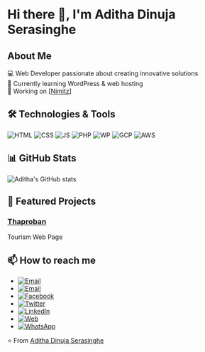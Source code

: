 # Hi there 👋, I'm Aditha Dinuja Serasinghe

## About Me
💻 Web Developer passionate about creating innovative solutions  
🌱 Currently learning WordPress & web hosting  
🔭 Working on [[Nimitz](https://nimitz.lk/)]    

## 🛠️ Technologies & Tools
![HTML](https://img.shields.io/badge/Code-HTML5-informational?style=flat&logo=html5&logoColor=white&color=E34F26)
![CSS](https://img.shields.io/badge/Code-CSS3-informational?style=flat&logo=css3&logoColor=white&color=1572B6)
![JS](https://img.shields.io/badge/Code-JavaScript-informational?style=flat&logo=javascript&logoColor=white&color=F7DF1E)
![PHP](https://img.shields.io/badge/PHP-777BB4?style=flat&logo=php&logoColor=white)
![WP](https://img.shields.io/badge/WordPress-21759B?style=flat&logo=wordpress&logoColor=white)
![GCP](https://img.shields.io/badge/Cloud-GCP-4285F4?style=flat&logo=google-cloud&logoColor=white)
![AWS](https://img.shields.io/badge/AWS-Cloud%20Computing-FF9900?style=flat&logo=amazonaws&logoColor=white)



## 📊 GitHub Stats
![Aditha's GitHub stats](https://github-readme-stats.vercel.app/api?username=adserasinghe&show_icons=true&theme=radical)  

## 🌟 Featured Projects
### [Thaproban](https://adserasinghe.github.io/thaproban.github.io)  
Tourism Web Page  
  

## 📫 How to reach me
- [![Email](https://img.shields.io/badge/Email-Contact%20Me-D14836?style=flat&logo=gmail&logoColor=white)](mailto:svadithadinujaserasinghe@gmail.com)
- [![Email](https://img.shields.io/badge/Email-Contact%20Me-D14836?style=flat&logo=gmail&logoColor=white)](mailto:svadithadinuja@outlook.com) 
- [![Facebook](https://img.shields.io/badge/Facebook-Follow%20Me-1877F2?style=flat&logo=facebook&logoColor=white)](https://facebook.com/adserasinghe)
- [![Twitter](https://img.shields.io/badge/Twitter-Follow%20Me-1DA1F2?style=flat&logo=Twitter&logoColor=white)](https://x.com/adserasinghe)
- [![LinkedIn](https://img.shields.io/badge/LinkedIn-Follow%20Me-0077B5?style=flat&logo=linkedin&logoColor=white)](https://www.linkedin.com/in/adserasinghe/)
- [![Web](https://img.shields.io/badge/Website-Visit%20Now-00aaff?style=flat&logo=google-chrome&logoColor=white)](https://adserasinghe.github.io)
- [![WhatsApp](https://img.shields.io/badge/WhatsApp-Chat%20Me-25D366?style=flat&logo=whatsapp&logoColor=white)](https://wa.me/+94718896042)


⭐️ From [Aditha Dinuja Serasinghe](https://github.com/adserasinghe)

